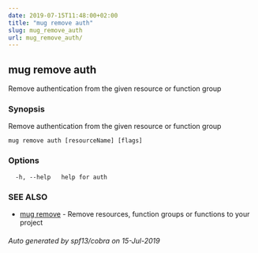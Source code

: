 ```yaml
---
date: 2019-07-15T11:48:00+02:00
title: "mug remove auth"
slug: mug_remove_auth
url: mug_remove_auth/
---
```

## mug remove auth

Remove authentication from the given resource or function group

### Synopsis

Remove authentication from the given resource or function group

```
mug remove auth [resourceName] [flags]
```

### Options

```
  -h, --help   help for auth
```

### SEE ALSO

* [mug remove](mug_remove/)	 - Remove resources, function groups or functions to your project

###### Auto generated by spf13/cobra on 15-Jul-2019
